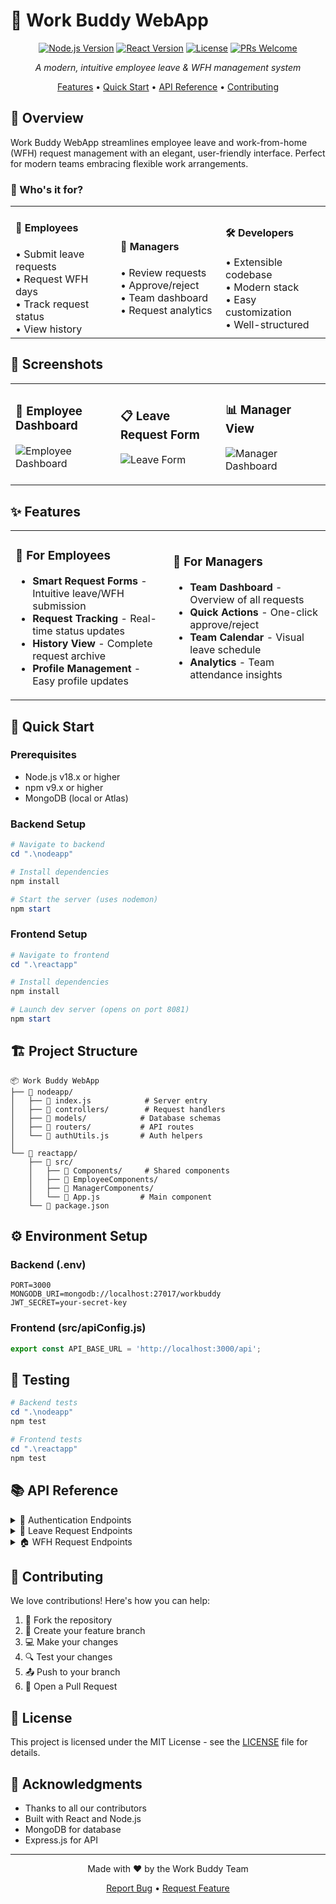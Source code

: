 # 🏢 Work Buddy WebApp

<div align="center">

[![Node.js Version](https://img.shields.io/badge/node-v18.x-brightgreen.svg)](https://nodejs.org)
[![React Version](https://img.shields.io/badge/react-v18.2.0-blue.svg)](https://reactjs.org)
[![License](https://img.shields.io/badge/license-MIT-purple.svg)](LICENSE)
[![PRs Welcome](https://img.shields.io/badge/PRs-welcome-brightgreen.svg)](CONTRIBUTING.md)

*A modern, intuitive employee leave & WFH management system*

[Features](#-features) • [Quick Start](#-quick-start) • [API Reference](#-api-reference) • [Contributing](#-contributing)

</div>

## 🌟 Overview

Work Buddy WebApp streamlines employee leave and work-from-home (WFH) request management with an elegant, user-friendly interface. Perfect for modern teams embracing flexible work arrangements.

### 🎯 Who's it for?

<table>
<tr>
<td width="33%">
<h4>👥 Employees</h4>
• Submit leave requests<br>
• Request WFH days<br>
• Track request status<br>
• View history
</td>
<td width="33%">
<h4>👔 Managers</h4>
• Review requests<br>
• Approve/reject<br>
• Team dashboard<br>
• Request analytics
</td>
<td width="33%">
<h4>🛠 Developers</h4>
• Extensible codebase<br>
• Modern stack<br>
• Easy customization<br>
• Well-structured
</td>
</tr>
</table>

## 🎨 Screenshots

<div align="center">
<table>
<tr>
<td width="33%">

### 📱 Employee Dashboard
![Employee Dashboard](https://via.placeholder.com/300x200?text=Employee+Dashboard)
</td>
<td width="33%">

### 📋 Leave Request Form
![Leave Form](https://via.placeholder.com/300x200?text=Leave+Form)
</td>
<td width="33%">

### 📊 Manager View
![Manager Dashboard](https://via.placeholder.com/300x200?text=Manager+Dashboard)
</td>
</tr>
</table>
</div>

## ✨ Features

<table>
<tr>
<td width="50%">

### 💼 For Employees
- **Smart Request Forms** - Intuitive leave/WFH submission
- **Request Tracking** - Real-time status updates
- **History View** - Complete request archive
- **Profile Management** - Easy profile updates

</td>
<td width="50%">

### 👑 For Managers
- **Team Dashboard** - Overview of all requests
- **Quick Actions** - One-click approve/reject
- **Team Calendar** - Visual leave schedule
- **Analytics** - Team attendance insights

</td>
</tr>
</table>

## 🚀 Quick Start

### Prerequisites

- Node.js v18.x or higher
- npm v9.x or higher
- MongoDB (local or Atlas)

### Backend Setup

```powershell
# Navigate to backend
cd ".\nodeapp"

# Install dependencies
npm install

# Start the server (uses nodemon)
npm start
```

### Frontend Setup

```powershell
# Navigate to frontend
cd ".\reactapp"

# Install dependencies
npm install

# Launch dev server (opens on port 8081)
npm start
```

## 🏗 Project Structure

```
📦 Work Buddy WebApp
├── 📂 nodeapp/
│   ├── 📄 index.js            # Server entry
│   ├── 📂 controllers/        # Request handlers
│   ├── 📂 models/            # Database schemas
│   ├── 📂 routers/           # API routes
│   └── 📄 authUtils.js       # Auth helpers
│
└── 📂 reactapp/
    ├── 📂 src/
    │   ├── 📂 Components/     # Shared components
    │   ├── 📂 EmployeeComponents/
    │   ├── 📂 ManagerComponents/
    │   └── 📄 App.js         # Main component
    └── 📄 package.json
```

## ⚙️ Environment Setup

### Backend (.env)

```env
PORT=3000
MONGODB_URI=mongodb://localhost:27017/workbuddy
JWT_SECRET=your-secret-key
```

### Frontend (src/apiConfig.js)

```javascript
export const API_BASE_URL = 'http://localhost:3000/api';
```

## 🧪 Testing

```powershell
# Backend tests
cd ".\nodeapp"
npm test

# Frontend tests
cd ".\reactapp"
npm test
```

## 📚 API Reference

<details>
<summary>🔐 Authentication Endpoints</summary>

- `POST /api/auth/login` - User login
- `POST /api/auth/register` - New user registration
</details>

<details>
<summary>📝 Leave Request Endpoints</summary>

- `POST /api/leave` - Submit leave request
- `GET /api/leave` - Get user's leaves
- `PUT /api/leave/:id` - Update request
</details>

<details>
<summary>🏠 WFH Request Endpoints</summary>

- `POST /api/wfh` - Submit WFH request
- `GET /api/wfh` - Get user's WFH requests
- `PUT /api/wfh/:id` - Update WFH status
</details>

## 🤝 Contributing

We love contributions! Here's how you can help:

1. 🍴 Fork the repository
2. 🌱 Create your feature branch
3. 💻 Make your changes
4. 🔍 Test your changes
5. 📤 Push to your branch
6. 🎯 Open a Pull Request

## 📃 License

This project is licensed under the MIT License - see the [LICENSE](LICENSE) file for details.

## 💖 Acknowledgments

- Thanks to all our contributors
- Built with React and Node.js
- MongoDB for database
- Express.js for API

---

<div align="center">

Made with ❤️ by the Work Buddy Team

[Report Bug](../../issues) • [Request Feature](../../issues)

</div>
